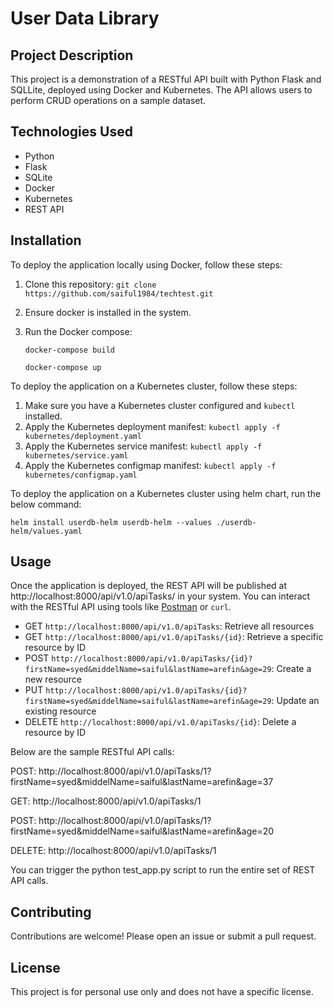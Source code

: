 # User Data Library

## Project Description
This project is a demonstration of a RESTful API built with Python Flask and SQLLite, deployed using Docker and Kubernetes. The API allows users to perform CRUD operations on a sample dataset.

## Technologies Used
- Python
- Flask
- SQLite
- Docker
- Kubernetes
- REST API

## Installation

To deploy the application locally using Docker, follow these steps:
1. Clone this repository: `git clone https://github.com/saiful1984/techtest.git`
2. Ensure docker is installed in the system.
3. Run the Docker compose:

    `docker-compose build`
    
    `docker-compose up`

To deploy the application on a Kubernetes cluster, follow these steps:
1. Make sure you have a Kubernetes cluster configured and `kubectl` installed.
2. Apply the Kubernetes deployment manifest: `kubectl apply -f kubernetes/deployment.yaml`
3. Apply the Kubernetes service manifest: `kubectl apply -f kubernetes/service.yaml`
4. Apply the Kubernetes configmap manifest: `kubectl apply -f kubernetes/configmap.yaml`

To deploy the application on a Kubernetes cluster using helm chart, run the below command:

`helm install userdb-helm userdb-helm --values ./userdb-helm/values.yaml`

## Usage

Once the application is deployed, the REST API will be published at http://localhost:8000/api/v1.0/apiTasks/ in your system.
You can interact with the RESTful API using tools like [Postman](https://www.postman.com/) or `curl`.
- GET `http://localhost:8000/api/v1.0/apiTasks`: Retrieve all resources
- GET `http://localhost:8000/api/v1.0/apiTasks/{id}`: Retrieve a specific resource by ID
- POST `http://localhost:8000/api/v1.0/apiTasks/{id}?firstName=syed&middelName=saiful&lastName=arefin&age=29`: Create a new resource
- PUT `http://localhost:8000/api/v1.0/apiTasks/{id}?firstName=syed&middelName=saiful&lastName=arefin&age=29`: Update an existing resource
- DELETE `http://localhost:8000/api/v1.0/apiTasks/{id}`: Delete a resource by ID

Below are the sample RESTful API calls:

POST: http://localhost:8000/api/v1.0/apiTasks/1?firstName=syed&middelName=saiful&lastName=arefin&age=37

GET: http://localhost:8000/api/v1.0/apiTasks/1

POST: http://localhost:8000/api/v1.0/apiTasks/1?firstName=syed&middelName=saiful&lastName=arefin&age=20

DELETE: http://localhost:8000/api/v1.0/apiTasks/1

You can trigger the python test_app.py script to run the entire set of REST API calls. 

## Contributing
Contributions are welcome! Please open an issue or submit a pull request.

## License
This project is for personal use only and does not have a specific license.
